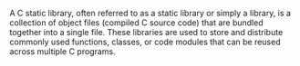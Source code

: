 A C static library, often referred to as a static library or simply a library, is a collection of object files (compiled C source code) that are bundled together into a single file. These libraries are used to store and distribute commonly used functions, classes, or code modules that can be reused across multiple C programs. 
